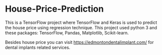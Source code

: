 # House-Price-Prediction
This is a TensorFlow project where TensorFlow and Keras is used to predict the house price using regression technique. This project used python 3 and these packages: TensorFlow, Pandas, Matplotlib, Scikit-learn.

Besides house price you can visit https://edmontondentalimplant.com/ for dental implants related services.
